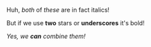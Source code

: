 Huh, *both* of _these_ are in fact italics!

But if we use **two** stars or __underscores__ it's bold!

_Yes, we **can** combine them!_
